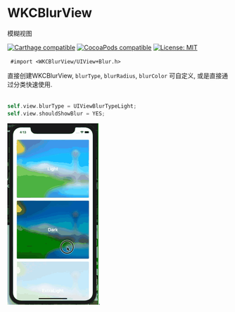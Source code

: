 # WKCBlurView
模糊视图

[![Carthage compatible](https://img.shields.io/badge/Carthage-compatible-4BC51D.svg?style=flat)](https://github.com/Carthage/Carthage#adding-frameworks-to-an-application) [![CocoaPods compatible](https://img.shields.io/cocoapods/v/WKCBlurViewr.svg?style=flat)](https://cocoapods.org/pods/WKCBlurView) [![License: MIT](https://img.shields.io/cocoapods/l/WKCBlurViewr.svg?style=flat)](http://opensource.org/licenses/MIT)

` #import <WKCBlurView/UIView+Blur.h>`

直接创建WKCBlurView, `blurType`, `blurRadius`,  `blurColor` 可自定义, 或是直接通过分类快速使用.

```swift

self.view.blurType = UIViewBlurTypeLight;
self.view.shouldShowBlur = YES;

```

  ![Alt text](https://github.com/WKCLoveYang/WKCBlurView/raw/master/screenShort/blur.gif).

